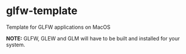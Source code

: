 # glfw-template
Template for GLFW applications on MacOS

**NOTE:** GLFW, GLEW and GLM will have to be built and installed for your system.
